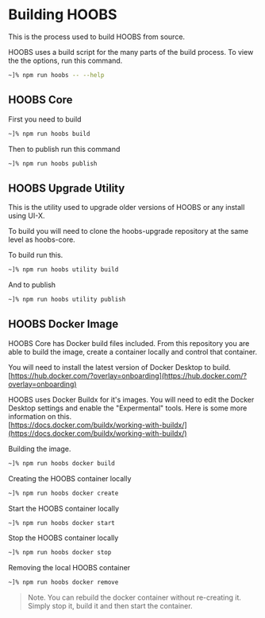 # Building HOOBS
This is the process used to build HOOBS from source.

HOOBS uses a build script for the many parts of the build process. To view the the options, run this command.

```bash
~]% npm run hoobs -- --help
```

## HOOBS Core
First you need to build

```bash
~]% npm run hoobs build
```

Then to publish run this command

```bash
~]% npm run hoobs publish
```

## HOOBS Upgrade Utility
This is the utility used to upgrade older versions of HOOBS or any install using UI-X.

To build you will need to clone the hoobs-upgrade repository at the same level as hoobs-core.

To build run this.

```bash
~]% npm run hoobs utility build
```

And to publish
```bash
~]% npm run hoobs utility publish
```

## HOOBS Docker Image
HOOBS Core has Docker build files included. From this repository you are able to build the image, create a container locally and control that container.

You will need to install the latest version of Docker Desktop to build.  
[https://hub.docker.com/?overlay=onboarding](https://hub.docker.com/?overlay=onboarding)

HOOBS uses Docker Buildx for it's images. You will need to edit the Docker Desktop settings and enable the "Expermental" tools. Here is some more information on this.  
[https://docs.docker.com/buildx/working-with-buildx/](https://docs.docker.com/buildx/working-with-buildx/)

Building the image.

```bash
~]% npm run hoobs docker build
```

Creating the HOOBS container locally

```bash
~]% npm run hoobs docker create
```

Start the HOOBS container locally

```bash
~]% npm run hoobs docker start
```

Stop the HOOBS container locally

```bash
~]% npm run hoobs docker stop
```

Removing the local HOOBS container

```bash
~]% npm run hoobs docker remove
```

> Note. You can rebuild the docker container without re-creating it. Simply stop it, build it and then start the container.
